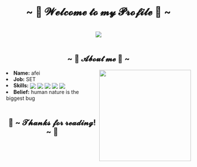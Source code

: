 <body>
    <h1 align="center">~ 💖 𝓦𝓮𝓵𝓬𝓸𝓶𝓮 𝓽𝓸 𝓶𝔂 𝓟𝓻𝓸𝓯𝓲𝓵𝓮 💖 ~</h1>
    <br>
    <div align="center">
        <img src="https://media.giphy.com/media/JLYQnbND9gkYU/giphy.gif">
    </div>
    <br>
    <div>
        <h2 align="center"> ~ 🐼 𝓐𝓫𝓸𝓾𝓽 𝓶𝓮 🐼 ~</h2>
        <img src="https://media.giphy.com/media/1H5tRrKQ44hWg/giphy.gif"
            align="right" width="250">
        <li>
            <b height="80">Name:</b> afei
            </br>
        </li>
        <li>
            <b height="80">Job:</b> SET
        </li>
         <!--  <li>
            <b height="80">Interests:</b> reading、travel、video games
        </li> -->
        <div>
            <li>
                <b height="80">Skills:</b>
                <img valign="middle"
                    src="https://img.shields.io/badge/java%20-%23E34F26.svg?&style=flat&logo=java&logoColor=white" />
                <img valign="middle"
                    src="https://img.shields.io/badge/python%20-%2331A8FF.svg?&style=flat&logo=python&logoColor=white" />
                <img valign="middle"
                    src="https://img.shields.io/badge/idea%20-%2343853D.svg?&style=flat&logo=intellij%20idea&logoColor=white" />
                <img valign="middle"
                    src="https://img.shields.io/badge/maven%20-%23323330.svg?&style=flat&logo=apache%20maven&logoColor=%23F7DF1E" />
                <img valign="middle"
                    src="https://img.shields.io/badge/git%20-%23F06033.svg?&style=flat&logo=git&logoColor=white" />
            </li>
        </div>
        <li>
           <b height="80">Belief:</b> human nature is the biggest bug
        </li>
    </div>
     </br>
    <h2 align="center">💖 ~ 𝓣𝓱𝓪𝓷𝓴𝓼 𝓯𝓸𝓻 𝓻𝓮𝓪𝓭𝓲𝓷𝓰! ~ 💖</h2>
</body>
